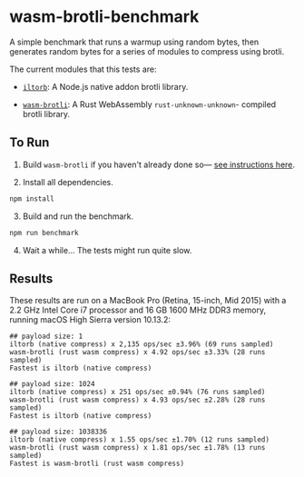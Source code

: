# wasm-brotli-benchmark

A simple benchmark that runs a warmup using random bytes, then generates random
bytes for a series of modules to compress using brotli.

The current modules that this tests are:

*   [`iltorb`][iltorb]: A Node.js native addon brotli library.

*   [`wasm-brotli`][wasm-brotli]: A Rust WebAssembly `rust-unknown-unknown`-
    compiled brotli library.

[iltorb]: https://github.com/MayhemYDG/iltorb
[wasm-brotli]: https://github.com/dfrankland/wasm-brotli

## To Run

1.  Build `wasm-brotli` if you haven't already done so&mdash;
    [see instructions here][build].

[build]: https://github.com/dfrankland/wasm-brotli#development

2.  Install all dependencies.

```bash
npm install
```

3.  Build and run the benchmark.

```bash
npm run benchmark
```

4.  Wait a while... The tests might run quite slow.

## Results

These results are run on a MacBook Pro (Retina, 15-inch, Mid 2015) with a
2.2 GHz Intel Core i7 processor and 16 GB 1600 MHz DDR3 memory, running macOS
High Sierra version 10.13.2:

```
## payload size: 1
iltorb (native compress) x 2,135 ops/sec ±3.96% (69 runs sampled)
wasm-brotli (rust wasm compress) x 4.92 ops/sec ±3.33% (28 runs sampled)
Fastest is iltorb (native compress)

## payload size: 1024
iltorb (native compress) x 251 ops/sec ±0.94% (76 runs sampled)
wasm-brotli (rust wasm compress) x 4.93 ops/sec ±2.28% (28 runs sampled)
Fastest is iltorb (native compress)

## payload size: 1038336
iltorb (native compress) x 1.55 ops/sec ±1.70% (12 runs sampled)
wasm-brotli (rust wasm compress) x 1.81 ops/sec ±1.78% (13 runs sampled)
Fastest is wasm-brotli (rust wasm compress)
```
